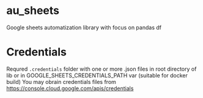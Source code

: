 # au_sheets
Google sheets automatization library with focus on pandas df 

# Credentials
Requred ``.credentials`` folder with one or more .json files in root directory of lib or in GOOGLE_SHEETS_CREDENTIALS_PATH var (suitable for docker build)
You may obrain credentials files from https://console.cloud.google.com/apis/credentials